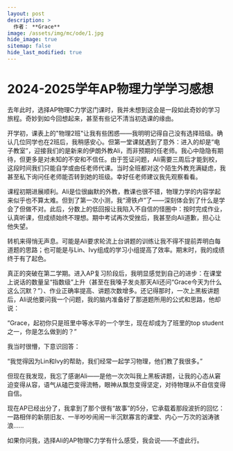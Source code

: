 ```yaml
---
layout: post
description: >
  作者： **Grace**
image: /assets/img/mc/ode/1.jpg
hide_image: true
sitemap: false
hide_last_modified: true
---
```


# 2024-2025学年AP物理力学学习感想

去年此时，选择AP物理C力学这门课时，我并未想到这会是一段如此奇妙的学习旅程。奇妙到如今回想起来，甚至有些记不清当初选课的缘由。

开学初，课表上的"物理2班"让我有些困惑——我明明记得自己没有选择班级。确认几位同学也在2班后，我稍感安心。但第一堂课就遇到了意外：进入的却是“电子教室”，迎接我们的是新来的伊朗外教Ali，而非预期的任老师。我心中隐隐有期待，但更多是对未知的不安和不信任。由于签证问题，Ali需要三周后才能到校，这段时间我们只能自学或由任老师代课。当时全班都对这个陌生外教充满疑虑，我甚至私下询问任老师能否转到她的班级。幸好任老师建议我先观察看看。

课程初期进展顺利。Ali是位很幽默的外教，教课也很不错，物理力学的内容学起来似乎也不算太难。但到了第一次小测，我“滑铁卢”了——深刻体会到了什么是学会了但做不对。此后，分数上的低回报让我陷入不自信的怪圈中：按时完成作业，认真听课，但成绩始终不理想。期中考试再次受挫后，我甚至向Ali道歉，担心让他失望。

转机来得悄无声息。可能是Ali要求轮流上台讲题的训练让我不得不提前弄明白每道题的思路；也可能是与Lin、Ivy组成的学习小组提高了效率。期末时，我的成绩终于有了起色。

真正的突破在第二学期。进入AP复习阶段后，我明显感觉到自己的进步：在课堂上说话的数量呈“指数级”上升（甚至在我嗓子发炎那天Ali还问“Grace今天为什么这么沉默？”）、作业正确率提高、讲题次数增多。还记得那时，一次上黑板讲题后，Ali说他要问我一个问题，我的脑内准备好了那道题所用的公式和思路，他却说：

“Grace，起初你只是班里中等水平的一个学生，现在却成为了班里的top student之一，你是怎么做到的？”

我当时很懵，下意识回答：

“我觉得因为Lin和Ivy的帮助，我们经常一起学习物理，他们教了我很多。”

但现在我发现，我忘了感谢Ali——是他一次次叫我上黑板讲题，让我的心态从窘迫变得从容，语气从磕巴变得流畅，眼神从飘忽变得坚定，对待物理从不自信变得自信。

现在AP已经出分了，我拿到了那个很有“故事”的5分，它承载着那段波折的回忆：一路相伴的新朋旧友、一半吵吵闹闹一半沉默寡言的课堂、内心一万次的汹涛骇浪……

如果你问我，选择Ali的AP物理C力学有什么感受，我会说——不虚此行。
